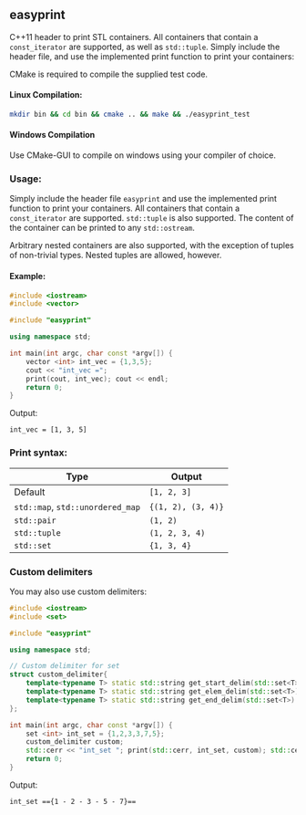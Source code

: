 ## easyprint
C++11 header to print STL containers. All containers that contain a ```const_iterator``` are supported, as well as ```std::tuple```. Simply include the header file, and use the implemented print function to print your containers:

CMake is required to compile the supplied test code.

#### Linux Compilation:
```bash
mkdir bin && cd bin && cmake .. && make && ./easyprint_test
```

#### Windows Compilation
Use CMake-GUI to compile on windows using your compiler of choice.

### Usage:

Simply include the header file ```easyprint``` and use the implemented print function to print your containers. All containers that contain a ```const_iterator``` are supported. ```std::tuple``` is also supported. The content of the container can be printed to any ```std::ostream```.

Arbitrary nested containers are also supported, with the exception of tuples of non-trivial types. Nested tuples are allowed, however.

#### Example:

```C++
#include <iostream>
#include <vector>

#include "easyprint"

using namespace std;

int main(int argc, char const *argv[]) {
    vector <int> int_vec = {1,3,5};
    cout << "int_vec =";
    print(cout, int_vec); cout << endl;
    return 0;
}
```

Output:

```
int_vec = [1, 3, 5]
```

### Print syntax:

|Type   | Output|
|--------|-----------|
| Default | ```[1, 2, 3]```|
|```std::map```, ```std::unordered_map```| ```{(1, 2), (3, 4)}``` |
|```std::pair``` | ```(1, 2)```|
|```std::tuple```| ```(1, 2, 3, 4)```|
|```std::set```| ```{1, 3, 4}```|

### Custom delimiters

You may also use custom delimiters:

```C++
#include <iostream>
#include <set>

#include "easyprint"

using namespace std;

// Custom delimiter for set
struct custom_delimiter{
    template<typename T> static std::string get_start_delim(std::set<T>) { return std::string("=={"); };
    template<typename T> static std::string get_elem_delim(std::set<T>) { return std::string(" - "); };
    template<typename T> static std::string get_end_delim(std::set<T>) { return std::string("}=="); };
};

int main(int argc, char const *argv[]) {
    set <int> int_set = {1,2,3,3,7,5};
    custom_delimiter custom;
    std::cerr << "int_set "; print(std::cerr, int_set, custom); std::cerr << std::endl;
    return 0;
}
```

Output:
```
int_set =={1 - 2 - 3 - 5 - 7}==
```
